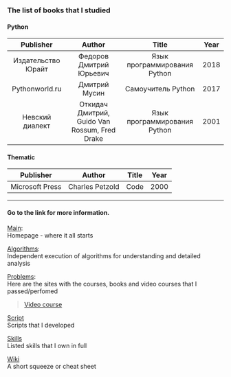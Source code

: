 ### The list of books that I studied

#### Python

| Publisher          				| Author    					  			| Title 											| Year   |				                   
| :-------------------------------: | :---------------------------------------: | :-----------------------------------------------: | :----: |
| Издательство Юрайт  				| Федоров Дмитрий Юрьевич 					| Язык программирования Python					    | 2018   | 
| Pythonworld.ru					| Дмитрий Мусин  				  			| Самоучитель Python 					            | 2017   |
| Невский диалект  				| Откидач Дмитрий, Guido Van Rossum, Fred Drake | Язык программирования Python					    | 2001   | 	


#### Thematic

| Publisher          				| Author    					  			| Title 											| Year   |				                   
| :-------------------------------: | :---------------------------------------: | :-----------------------------------------------: | :----: | 
| Microsoft Press					| Charles Petzold  				  			| Code											    | 2000   |	


___

#### Go to the link for more information.
[Main](https://github.com/dpaniq/Python): <br>
Homepage - where it all starts

[Algorithms](https://github.com/dpaniq/Python/tree/master/Algorithms): <br>
Independent execution of algorithms for understanding and detailed analysis
	
[Problems](https://github.com/dpaniq/Python/tree/master/Problems): <br>
Here are the sites with the courses, books and video courses that I passed/perfomed<br>
>[Video course](https://github.com/dpaniq/Python/tree/master/Problems/VideoCourse)	
	
[Script](https://github.com/dpaniq/Python/tree/master/Script)<br>
Scripts that I developed
	
[Skills](https://github.com/dpaniq/Python/tree/master/Experience%20%26%20Skills)<br>
Listed skills that I own in full

[Wiki](https://github.com/dpaniq/Python/wiki) <br>
A short squeeze or cheat sheet

